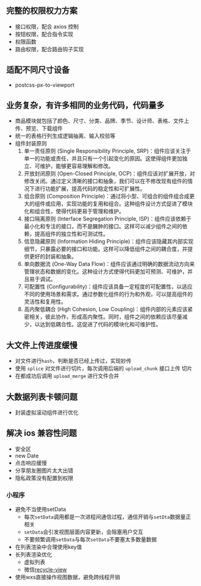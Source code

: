 ## 完整的权限权力方案
- 接口权限，配合 axios 控制
- 按钮权限，配合指令实现
- 权限函数
- 路由权限，配合路由钩子实现

## 适配不同尺寸设备
- postcss-px-to-viewport

## 业务复杂，有许多相同的业务代码，代码量多
- 商品模块就包括了颜色、尺寸、分类、品牌、季节、设计师、表格、文件上传、预览、下载组件
- 统一的表格行列生成逻辑抽离、输入校验等
- 组件封装原则
  1. 单一责任原则 (Single Responsibility Principle, SRP)：组件应该关注于单一的功能或责任，并且只有一个引起变化的原因。这使得组件更加独立、可维护，能够更容易理解和修改。
  2. 开放封闭原则 (Open-Closed Principle, OCP)：组件应该对扩展开放，对修改关闭。通过定义清晰的接口和抽象，我们可以在不修改现有组件的情况下进行功能扩展，提高代码的稳定性和可扩展性。
  3. 组合原则 (Composition Principle)：通过将小型、可组合的组件组合成更大的组件或应用，实现功能的复用和组合。这种组件设计方式促进了模块化和组合性，使得代码更易于管理和维护。
  4. 接口隔离原则 (Interface Segregation Principle, ISP)：组件应该依赖于最小化和专注的接口，而不是臃肿的接口。这样可以减少组件之间的依赖，提高组件的独立性和可测试性。
  5. 信息隐藏原则 (Information Hiding Principle)：组件应该隐藏其内部实现细节，只暴露必要的接口和功能。这样可以降低组件之间的耦合度，并提供更好的封装和抽象。
  6. 单向数据流 (One-Way Data Flow)：组件应该通过明确的数据流动方向来管理状态和数据的变化。这种设计方式使得代码更加可预测、可维护，并且易于调试。
  7. 可配置性 (Configurability)：组件应该具备一定程度的可配置性，以适应不同的使用场景和需求。通过参数化组件的行为和外观，可以提高组件的灵活性和复用性。
  8. 高内聚低耦合 (High Cohesion, Low Coupling)：组件内部的元素应该紧密相关，彼此协作，形成高内聚性。同时，组件之间的依赖应该尽量减少，以达到低耦合性。这促进了代码的模块化和可维护性。

## 大文件上传进度缓慢
- 对文件进行`hash`，判断是否已经上传过，实现妙传
- 使用 `splice` 对文件进行切片，每次调用后端的 `upload_chunk` 接口上传 切片
- 在都成功后调用 `upload_merge` 进行文件合并



## 大数据列表卡顿问题

- 封装虚拟滚动组件进行优化



## 解决 ios 兼容性问题

- 安全区
- new Date
- 点击响应缓慢
- 分享朋友圈图片太大出错
- 隐私政策没有配置到权限

### 小程序

- 避免不当使用setData
  - 每次`setData`调用都是一次进程间通信过程，通信开销与`setDta`数据量正相关
  - `setData`会引发视图层面内容更新，会阻塞用户交互
  - 不要频繁调用`setData`与每次`setData`不要塞太多数量数据
- 在列表渲染中合理使用key值
- 长列表渲染优化
  - 虚拟列表
  - 微信[recycle-view](https://github.com/wechat-miniprogram/recycle-view)
- 使用wxs直接操作视图数据，避免跨线程开销
